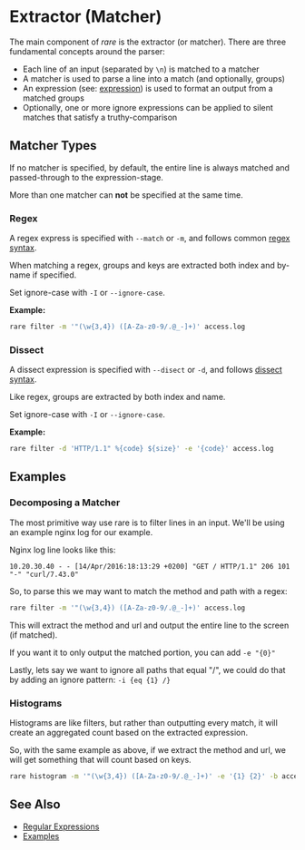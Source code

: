 # Extractor (Matcher)

The main component of *rare* is the extractor (or matcher).  There are
three fundamental concepts around the parser:

 * Each line of an input (separated by `\n`) is matched to a matcher
 * A matcher is used to parse a line into a match (and optionally, groups)
 * An expression (see: [expression](expressions.md)) is used to format an
   output from a matched groups
 * Optionally, one or more ignore expressions can be applied to silent matches
   that satisfy a truthy-comparison

## Matcher Types

If no matcher is specified, by default, the entire line is always matched
and passed-through to the expression-stage.

More than one matcher can **not** be specified at the same time.

### Regex

A regex express is specified with `--match` or `-m`, and follows common
[regex syntax](regexp.md).

When matching a regex, groups and keys are extracted both index and
by-name if specified.

Set ignore-case with `-I` or `--ignore-case`.

**Example:**

```bash
rare filter -m '"(\w{3,4}) ([A-Za-z0-9/.@_-]+)' access.log
```

### Dissect

A dissect expression is specified with `--disect` or `-d`, and follows
[dissect syntax](dissect.md).

Like regex, groups are extracted by both index and name.

Set ignore-case with `-I` or `--ignore-case`.

**Example:**

```bash
rare filter -d 'HTTP/1.1" %{code} ${size}' -e '{code}' access.log
```

## Examples

### Decomposing a Matcher

The most primitive way use rare is to filter lines in an input.  We'll
be using an example nginx log for our example.

Nginx log line looks like this:

```log
10.20.30.40 - - [14/Apr/2016:18:13:29 +0200] "GET / HTTP/1.1" 206 101 "-" "curl/7.43.0"
```

So, to parse this we may want to match the method and path with a regex:

```bash
rare filter -m '"(\w{3,4}) ([A-Za-z0-9/.@_-]+)' access.log
```

This will extract the method and url and output the entire line to the screen (if matched).

If you want it to only output the matched portion, you can add `-e "{0}"`

Lastly, lets say we want to ignore all paths that equal "/", we could do that by adding
an ignore pattern: `-i {eq {1} /}`

### Histograms

Histograms are like filters, but rather than outputting every match, it will
create an aggregated count based on the extracted expression.

So, with the same example as above, if we extract the method and url, we will
get something that will count based on keys.

```bash
rare histogram -m '"(\w{3,4}) ([A-Za-z0-9/.@_-]+)' -e '{1} {2}' -b access.log
```

## See Also

* [Regular Expressions](regexp.md)
* [Examples](examples.md)